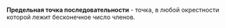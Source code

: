 **Предельная точка последовательности** - точка, в любой окрестности которой
лежит бесконечное число членов.